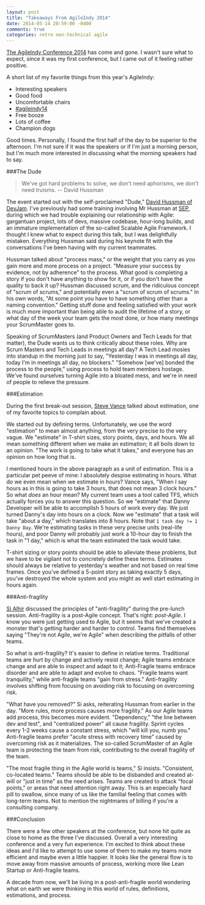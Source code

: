 ```yaml
---
layout: post
title: "Takeaways From AgileIndy 2014"
date: 2014-05-14 20:59:00 -0400
comments: true
categories: retro non-technical agile
---
```


[The AgileIndy Conference 2014](//agileindy.org/conference/) has come and gone. I wasn't sure what to expect, since it was my first conference, but I came out of it feeling rather positive.

A short list of my favorite things from this year's AgileIndy:

* Interesting speakers
* Good food
* Uncomfortable chairs
* [#agileindy14](//twitter.com/search?q=%23agileindy14&src=hash)
* Free booze
* Lots of coffee
* Champion dogs

Good times. Personally, I found the first half of the day to be superior to the afternoon. I'm not sure if it was the speakers or if I'm just a morning person, but I'm much more interested in discussing what the morning speakers had to say.

###The Dude

> We've got hard problems to solve, we don't need aphorisms, we don't need truisms.
> -- David Hussman

The event started out with the self-proclaimed "Dude," [David Hussman of DevJam](//devjam.com/). I've previously had some training involving Mr Hussman at [SEP](//sep.com), during which we had trouble explaining our relationship with Agile: gargantuan project, lots of devs, massive codebase, hour-long builds, and an immature implementation of the so-called Scalable Agile Framework. I thought I knew what to expect during this talk, but I was delightfully mistaken. Everything Hussman said during his keynote fit with the conversations I've been having with my current teammates.

Hussman talked about "process mass," or the weight that you carry as you gain more and more process on a project. "Measure your success by evidence, not by adherence" to the process. What good is completing a story if you don't have anything to show for it, or if you don't have the quality to back it up? Hussman discussed scrum, and the ridiculous concept of "scrum of scrums," and potentially even a "scrum of scrum of scrums." In his own words, "At some point you have to have something other than a naming convention." Getting stuff done and feeling satisfied with your work is much more important than being able to audit the lifetime of a story, or what day of the week your team gets the most done, or how many meetings your ScrumMaster goes to.

Speaking of ScrumMasters (and Product Owners and Tech Leads for that matter), the Dude wants us to think critically about these roles. Why are Scrum Masters and Tech Leads in meetings all day? A Tech Lead mosies into standup in the morning just to say, "Yesterday I was in meetings all day, today I'm in meetings all day, no blockers." "Somehow [we've] bonded the process to the people," using process to hold team members hostage. We've found ourselves turning Agile into a bloated mess, and we're in need of people to relieve the pressure.

###Estimation

During the first break-out session, [Steve Vance](//vance.com/) talked about estimation, one of my favorite topics to complain about.

We started out by defining terms. Unfortunately, we use the word "estimation" to mean almost anything, from the very precise to the very vague. We "estimate" in T-shirt sizes, story points, days, and hours. We all mean something different when we make an estimation; it all boils down to an opinion. "The work is going to take what it takes," and everyone has an opinion on how long that is.

I mentioned hours in the above paragraph as a unit of estimation. This is a particular pet peeve of mine: I absolutely despise estimating in hours. What do we even mean when we estimate in hours? Vance says, "When I say hours as in this is going to take 3 hours, that does not mean 3 clock hours." So what _does_ an hour mean? My current team uses a tool called TFS, which actually forces you to answer this question. So we "estimate" that Danny Developer will be able to accomplish 5 hours of work every day. We just turned Danny's day into hours on a clock. Now we "estimate" that a task will take "about a day," which translates into 8 hours. Note that `1 task day != 1 Danny Day`. We're estimating tasks in these very precise units (real-life hours), and poor Danny will probably just work a 10-hour day to finish the task in "1 day," which is what the team estimated the task would take.

T-shirt sizing or story points should be able to alleviate these problems, but we have to be vigilant not to concretely define these terms. Estimates should always be relative to yesterday's weather and not based on real time frames. Once you've defined a 5-point story as taking exactly 5 days, you've destroyed the whole system and you might as well start estimating in hours again.

###Anti-fragility

[Si Alhir](//salhir.wordpress.com) discussed the principles of "anti-fragility" during the pre-lunch session. Anti-fragility is a post-Agile concept. That's right: _post-Agile_. I know you were just getting used to Agile, but it seems that we've created a monster that's getting harder and harder to control. Teams find themselves saying "They're not Agile, we're Agile" when describing the pitfalls of other teams.

So what is anti-fragility? It's easier to define in relative terms. Traditional teams are hurt by change and actively resist change; Agile teams embrace change and are able to inspect and adapt to it; Anti-Fragile teams embrace disorder and are able to adapt and evolve to chaos. "Fragile teams want tranquility," while anti-fragile teams "gain from stress." Anti-fragility involves shifting from focusing on avoiding risk to focusing on overcoming risk.

"What have you removed?" Si asks, reiterating Hussman from earlier in the day. "More rules, more process causes more fragility." As our Agile teams add process, this becomes more evident. "Dependency," "the line between dev and test", and "centralized power" all cause fragility. Sprint cycles every 1-2 weeks cause a constant stress, which "will kill you, numb you." Anti-fragile teams prefer "acute stress with recovery time" caused by overcoming risk as it materializes. The so-called ScrumMaster of an Agile team is protecting the team from risk, contributing to the overall fragility of the team.

"The most fragile thing in the Agile world is teams," Si insists. "Consistent, co-located teams." Teams should be able to be disbanded and created at-will or "just in time" as the need arises. Teams are created to attack "focal points," or areas that need attention right away. This is an especially hard pill to swallow, since many of us like the familial feeling that comes with long-term teams. Not to mention the nightmares of billing if you're a consulting company.

###Conclusion

There were a few other speakers at the conference, but none hit quite as close to home as the three I've discussed. Overall a very interesting conference and a very fun experience. I'm excited to think about these ideas and I'd like to attempt to use some of them to make my teams more efficient and maybe even a little happier. It looks like the general flow is to move away from massive amounts of process, working more like Lean Startup or Anti-fragile teams.

A decade from now, we'll be living in a post-anti-fragile world wondering what on earth we were thinking in this world of rules, definitions, estimations, and process.
